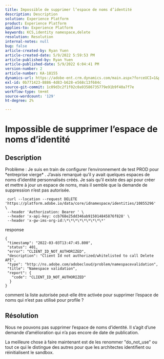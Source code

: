 ```yaml
---
title: Impossible de supprimer l’espace de noms d’identité
description: Description
solution: Experience Platform
product: Experience Platform
applies-to: Experience Platform
keywords: KCS,identity namespace,delete
resolution: Resolution
internal-notes: null
bug: false
article-created-by: Ryan Yuen
article-created-date: 5/9/2022 5:59:53 PM
article-published-by: Ryan Yuen
article-published-date: 5/9/2022 6:04:41 PM
version-number: 2
article-number: KA-18155
dynamics-url: https://adobe-ent.crm.dynamics.com/main.aspx?forceUCI=1&pagetype=entityrecord&etn=knowledgearticle&id=d806b2d2-c1cf-ec11-a7b5-0022480a8753
exl-id: 0b771423-8886-4d83-b628-e568c13f684c
source-git-commit: 1c09d3c2f1f02c0a93586735779e91b9f40a7f7e
workflow-type: tm+mt
source-wordcount: '129'
ht-degree: 2%

---
```


# Impossible de supprimer l’espace de noms d’identité

## Description


Problème : Je suis en train de configurer l’environnement de test PROD pour \*entreprise vierge\* . J’avais remarqué qu’il y avait quelques espaces de noms d’identité personnalisés créés. Je sais qu’il existe des api pour créer et mettre à jour un espace de noms, mais il semble que la demande de suppression n’est pas autorisée.

```
 curl --location --request DELETE 'https://platform.adobe.io/data/core/idnamespace/identities/10855296' \
 --header 'Authorization: Bearer ' \
 --header 'x-api-key: ccb768e25dd346ab915014845876f828' \
 --header 'x-gw-ims-org-id:\*\*\*\*\*\*\*\*\*'
```

response

```
{
 "timestamp": "2022-03-03T13:47:45.800",
 "status": 401,
 "error": "CLIENT_ID_NOT_AUTHORIZED",
 "description": "Client Id not authorized/whitelisted to call Delete API",
 "type": "http://ns.adobe.com/adobecloud/problem/namespacevalidation",
 "title": "Namespace validation",
 "report": {
   "code": "CLIENT_ID_NOT_AUTHORIZED"
  }
}
```

comment la liste autorisée peut-elle être activée pour supprimer l’espace de noms qui n’est pas utilisé pour profile ?


## Résolution


Nous ne pouvons pas supprimer l’espace de noms d’identité. Il s’agit d’une demande d’amélioration qui n’a pas encore de date de publication.

La meilleure chose à faire maintenant est de les renommer &quot;do_not_use&quot; ou tout ce qui le distingue des autres pour que les architectes identifient ou réinitialisent le sandbox.

